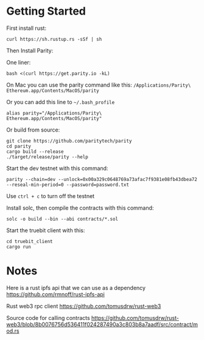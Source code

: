 # Getting Started

First install rust:

`curl https://sh.rustup.rs -sSf | sh`

Then Install Parity:

One liner:
```
bash <(curl https://get.parity.io -kL)
```

On Mac you can use the parity command like this:
`/Applications/Parity\ Ethereum.app/Contents/MacOS/parity`

Or you can add this line to `~/.bash_profile`

`alias parity="/Applications/Parity\ Ethereum.app/Contents/MacOS/parity"`

Or build from source:

```
git clone https://github.com/paritytech/parity
cd parity
cargo build --release
./target/release/parity --help
```

Start the dev testnet with this command:

`parity --chain=dev --unlock=0x00a329c0648769a73afac7f9381e08fb43dbea72 --reseal-min-period=0 --password=password.txt`

Use `ctrl + c` to turn off the testnet

Install solc, then compile the contracts with this command:

`solc -o build --bin --abi contracts/*.sol`

Start the truebit client with this:
```
cd truebit_client
cargo run
```

# Notes

Here is a rust ipfs api that we can use as a dependency
https://github.com/rmnoff/rust-ipfs-api

Rust web3 rpc client
https://github.com/tomusdrw/rust-web3

Source code for calling contracts
https://github.com/tomusdrw/rust-web3/blob/8b0076756d536411f024287490a3c803b8a7aadf/src/contract/mod.rs